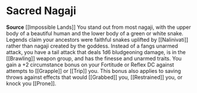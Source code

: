 ﻿---
id: '217'
name: Sacred Nagaji
rarity: Common
source: '[[DATABASE/source/Impossible Lands|Impossible Lands]]'
trait: null
type: Heritage

---
# Sacred Nagaji

**Source** [[Impossible Lands]]
You stand out from most nagaji, with the upper body of a beautiful human and the lower body of a green or white snake. Legends claim your ancestors were faithful snakes uplifted by [[Nalinivati]] rather than nagaji created by the goddess. Instead of a fangs unarmed attack, you have a tail attack that deals 1d6 bludgeoning damage, is in the [[Brawling]] weapon group, and has the finesse and unarmed traits. You gain a +2 circumstance bonus on your Fortitude or Reflex DC against attempts to [[Grapple]] or [[Trip]] you. This bonus also applies to saving throws against effects that would [[Grabbed]] you, [[Restrained]] you, or knock you [[Prone]].